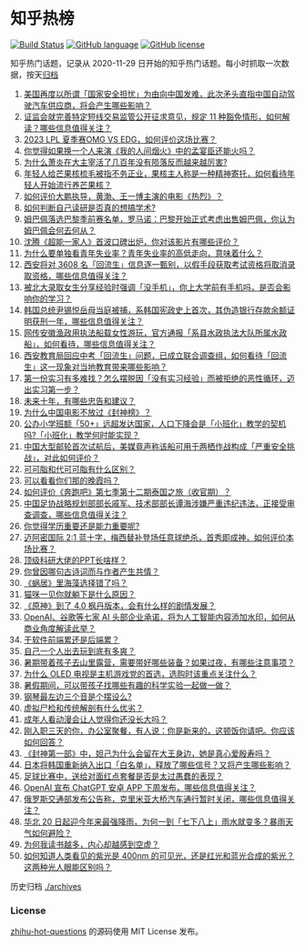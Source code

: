 # 知乎热榜
[![Build Status](https://github.com/ToWeLong/zhihu-hot-questions/workflows/CI/badge.svg)](https://github.com/ToWeLong/zhihu-hot-questions/actions)
[![GitHub language](https://img.shields.io/badge/language-golang-orange.svg)](https://golang.org/)
[![GitHub license](https://img.shields.io/github/license/ToWeLong/zhihu-hot-questions)](https://github.com/ToWeLong/zhihu-hot-questions/blob/main/LICENSE)

知乎热门话题，记录从 2020-11-29 日开始的知乎热门话题。每小时抓取一次数据，按天[归档](./archives)

<!-- BEGIN -->

1. [美国再度以所谓「国家安全担忧」为由向中国发难，此次矛头直指中国自动驾驶汽车供应商，将会产生哪些影响？](https://www.zhihu.com/question/613332181)
1. [证监会就完善特定短线交易监管公开征求意见，规定 11 种豁免情形，如何解读？哪些信息值得关注？](https://www.zhihu.com/question/613295626)
1. [2023 LPL 夏季赛OMG VS EDG，如何评价这场比赛？](https://www.zhihu.com/question/613448360)
1. [你觉得如果换一个人来演《我的人间烟火》中的孟宴臣还能火吗？](https://www.zhihu.com/question/612868485)
1. [为什么萧炎在大主宰活了几百年没有陨落反而越来越厉害?](https://www.zhihu.com/question/488999232)
1. [年轻人给芒果核梳毛被指不务正业，果核主人称是一种精神寄托，如何看待年轻人开始流行养芒果核？](https://www.zhihu.com/question/613267642)
1. [如何评价大鹏执导，黄渤、王一博主演的电影《热烈》？](https://www.zhihu.com/question/613244903)
1. [如何判断自己读研是否真的想搞学术?](https://www.zhihu.com/question/606676255)
1. [姆巴佩落选巴黎季前赛名单，罗马诺：巴黎开始正式考虑出售姆巴佩，你认为姆巴佩会何去何从？](https://www.zhihu.com/question/613405754)
1. [沈腾《超能一家人》首波口碑出炉，你对该影片有哪些评价？](https://www.zhihu.com/question/612255699)
1. [为什么要单独看青年失业率？青年失业率的高低走向，意味着什么？](https://www.zhihu.com/question/613445713)
1. [西安将对 3608 名「回流生」信息逐一甄别，以假手段获取考试资格将取消录取资格，哪些信息值得关注？](https://www.zhihu.com/question/613405323)
1. [被北大录取女生分享经验时强调「没手机」，你上大学前有手机吗，是否会影响你的学习？](https://www.zhihu.com/question/613244656)
1. [韩国总统尹锡悦岳母当庭被捕，系韩国宪政史上首次，其伪造银行存款余额证明获刑一年，哪些信息值得关注？](https://www.zhihu.com/question/613356893)
1. [网传安徽渔政用执法船载女性游玩，官方通报「系县水政执法大队所属水政船」，如何看待，哪些信息值得关注？](https://www.zhihu.com/question/612862479)
1. [西安教育局回应中考「回流生」问题，已成立联合调查组，如何看待「回流生」这一现象对当地教育带来哪些影响？](https://www.zhihu.com/question/613167440)
1. [第一份实习有多难找？怎么摆脱因「没有实习经验」而被拒绝的恶性循环，迈出实习第一步？](https://www.zhihu.com/question/611893769)
1. [未来十年，有哪些忠告和建议？](https://www.zhihu.com/question/613045469)
1. [为什么中国电影不放过《封神榜》？](https://www.zhihu.com/question/611662713)
1. [公办小学班额「50+」远超发达国家，人口下降会是「小班化」教学的契机吗?「小班化」教学何时能实现？](https://www.zhihu.com/question/613264895)
1. [中国大型邮轮首次试航后，美媒竟声称该船可用于两栖作战构成「严重安全挑战」，对此如何评价？](https://www.zhihu.com/question/613351277)
1. [可可脂和代可可脂有什么区别？](https://www.zhihu.com/question/364859938)
1. [可以看看你们那的晚霞吗？](https://www.zhihu.com/question/609770102)
1. [如何评价《奔跑吧》第七季第十二期泰国之旅（收官期）？](https://www.zhihu.com/question/613310736)
1. [中国足协战略规划部部长戚军、技术部部长谭海涉嫌严重违纪违法，正接受审查调查，哪些信息值得关注？](https://www.zhihu.com/question/613314435)
1. [你觉得学历重要还是能力重要呢?](https://www.zhihu.com/question/613074046)
1. [迈阿密国际 2:1 蓝十字，梅西替补登场任意球绝杀，首秀即成神，如何评价本场比赛？](https://www.zhihu.com/question/613415339)
1. [顶级科研大佬的PPT长啥样？](https://www.zhihu.com/question/606148045)
1. [你曾因哪句古诗词而与作者产生共情？](https://www.zhihu.com/question/613265799)
1. [《蜗居》里海藻选择错了吗？](https://www.zhihu.com/question/24445144)
1. [猫咪一见你就躺下是什么原因？](https://www.zhihu.com/question/389314404)
1. [《原神》到了 4.0 枫丹版本，会有什么样的剧情发展？](https://www.zhihu.com/question/609079662)
1. [OpenAI、谷歌等七家 AI 头部企业承诺，将为人工智能内容添加水印，如何从商业角度解读此举？](https://www.zhihu.com/question/613301491)
1. [干软件前端累还是后端累？](https://www.zhihu.com/question/612836855)
1. [自己一个人出去玩到底有多爽？](https://www.zhihu.com/question/608178257)
1. [暑期带着孩子去山里露营，需要带好哪些装备？如果过夜，有哪些注意事项？](https://www.zhihu.com/question/609232489)
1. [为什么 OLED 电视是主机游戏党的首选，选购时该重点关注什么？](https://www.zhihu.com/question/611491140)
1. [暑假期间，可以带孩子找哪些有趣的科学实验一起做一做？](https://www.zhihu.com/question/610471037)
1. [钢琴最左边三个音是个摆设么?](https://www.zhihu.com/question/602617967)
1. [虚拟尸检和传统解剖有什么优劣？](https://www.zhihu.com/question/263964786)
1. [成年人看动漫会让人觉得你还没长大吗？](https://www.zhihu.com/question/603996661)
1. [刚入职三天的你，办公室聚餐，有人说：你是新来的，这顿饭你请吧。你应该如何回答？](https://www.zhihu.com/question/605188732)
1. [《封神第一部》中，妲己为什么会留在大王身边，她是真心爱殷寿吗？](https://www.zhihu.com/question/613055102)
1. [日本将韩国重新纳入出口「白名单」，释放了哪些信号？又将产生哪些影响？](https://www.zhihu.com/question/613276455)
1. [足球比赛中，送给对面红点套餐是否是太过愚蠢的表现？](https://www.zhihu.com/question/612263853)
1. [OpenAI 宣布 ChatGPT 安卓 APP 下周发布，哪些信息值得关注？](https://www.zhihu.com/question/613410847)
1. [俄罗斯交通部发布公告称，克里米亚大桥汽车通行暂时关闭，哪些信息值得关注？](https://www.zhihu.com/question/613446977)
1. [华北 20 日起迎今年来最强降雨，为何一到「七下八上」雨水就变多？暴雨天气如何避险？](https://www.zhihu.com/question/613235626)
1. [为何我读书越多，内心却越感到空虚？](https://www.zhihu.com/question/608602775)
1. [如何知道人类看见的紫光是 400nm 的可见光，还是红光和蓝光合成的紫光？这两种光人眼能区别吗？](https://www.zhihu.com/question/518894037)

<!-- END -->

历史归档 [./archives](./archives)


### License
[zhihu-hot-questions](https://github.com/towelong/zhihu-hot-questions) 的源码使用 MIT License 发布。